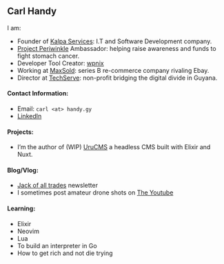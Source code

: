## Carl Handy

I am:
- Founder of [Kalpa Services](https://kalpa.dev): I.T and Software Development company.
- [Project Periwinkle](https://www.projectperiwinkle.org/) Ambassador:  helping raise awareness and funds to fight stomach cancer.
- Developer Tool Creator: [wpnix](https://github.com/kalpa-services/wpnix/)
- Working at [MaxSold](https://www.maxsold.com/): series B re-commerce company rivaling Ebay.
- Director at [TechServe](https://instagram.com/techserveorg): non-profit bridging the digital divide in Guyana.


#### Contact Information:
- Email: `carl <at> handy.gy`
- [LinkedIn](https://www.linkedin.com/in/carlhandy/)

#### Projects:

- I’m the author of (WIP) [UruCMS](https://urucms.org) a headless CMS built with Elixir and Nuxt.


#### Blog/Vlog:

- [Jack of all trades](https://www.linkedin.com/build-relation/newsletter-follow?entityUrn=6925995309118468096) newsletter
- I sometimes post amateur drone shots on [The Youtube](https://www.youtube.com/channel/UC5kZxLCG-7o6k6Ve7DcqxKw)

#### Learning:

- Elixir
- Neovim
- Lua
- To build an interpreter in Go
- How to get rich and not die trying
